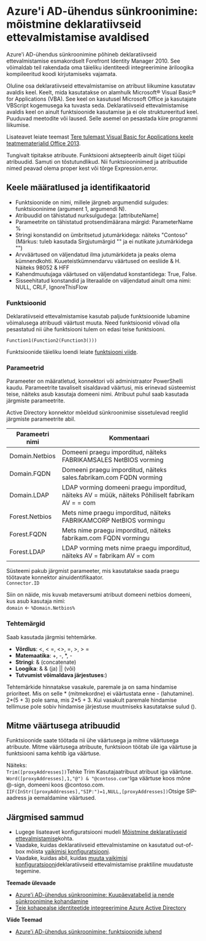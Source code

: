 <properties
    pageTitle="Azure'i AD-ühendus sünkroonimine: mõistmine deklaratiivseid ettevalmistamise avaldiste | Microsoft Azure'i"
    description="Selgitatakse deklaratiivseid ettevalmistamise avaldised."
    services="active-directory"
    documentationCenter=""
    authors="andkjell"
    manager="femila"
    editor=""/>

<tags
    ms.service="active-directory"
    ms.workload="identity"
    ms.tgt_pltfrm="na"
    ms.devlang="na"
    ms.topic="article"
    ms.date="08/31/2016"
    ms.author="markusvi;andkjell"/>


# <a name="azure-ad-connect-sync-understanding-declarative-provisioning-expressions"></a>Azure'i AD-ühendus sünkroonimine: mõistmine deklaratiivseid ettevalmistamise avaldised
Azure'i AD-ühendus sünkroonimine põhineb deklaratiivseid ettevalmistamise esmakordselt Forefront Identity Manager 2010. See võimaldab teil rakendada oma täieliku identiteedi integreerimine äriloogika kompileeritud koodi kirjutamiseks vajamata.

Oluline osa deklaratiivseid ettevalmistamise on atribuut liikumine kasutatav avaldis keel. Keelt, mida kasutatakse on alamhulk Microsoft® Visual Basic® for Applications (VBA). See keel on kasutusel Microsoft Office ja kasutajate VBScript kogemusega ka tuvasta seda. Deklaratiivseid ettevalmistamise avaldis keel on ainult funktsioonide kasutamise ja ei ole struktureeritud keel. Puuduvad meetodite või laused. Selle asemel on pesastada kiire programmi liikumise.

Lisateavet leiate teemast [Tere tulemast Visual Basic for Applications keele teatmematerjalid Office 2013](https://msdn.microsoft.com/library/gg264383.aspx).

Tungivalt tipitakse atribuute. Funktsiooni aktsepteerib ainult õiget tüüpi atribuudid. Samuti on tõstutundlikud. Nii funktsiooninimed ja atribuutide nimed peavad olema proper kest või tõrge Expression.error.

## <a name="language-definitions-and-identifiers"></a>Keele määratlused ja identifikaatorid

- Funktsioonide on nimi, millele järgneb argumendid sulgudes: funktsiooninime (argument 1, argumendi N).
- Atribuudid on tähistatud nurksulgudega: [attributeName]
- Parameetrite on tähistatud protsendimäärana märgid: ParameterName %
- Stringi konstandid on ümbritsetud jutumärkidega: näiteks "Contoso" (Märkus: tuleb kasutada Sirgjutumärgid "" ja ei nutikate jutumärkidega "")
- Arvväärtused on väljendatud ilma jutumärkideta ja peaks olema kümnendkohti. Kuueteistkümnendarvu väärtused on eesliide & H. Näiteks 98052 & HFF
- Kahendmuutujaga väärtused on väljendatud konstantidega: True, False.
- Sisseehitatud konstandid ja literaalide on väljendatud ainult oma nimi: NULL, CRLF, IgnoreThisFlow

### <a name="functions"></a>Funktsioonid
Deklaratiivseid ettevalmistamise kasutab paljude funktsioonide lubamine võimalusega atribuudi väärtust muuta. Need funktsioonid võivad olla pesastatud nii ühe funktsiooni tulem on edasi teise funktsiooni.

`Function1(Function2(Function3()))`

Funktsioonide täieliku loendi leiate [funktsiooni viide](active-directory-aadconnectsync-functions-reference.md).

### <a name="parameters"></a>Parameetrid
Parameeter on määratletud, konnektori või administraator PowerShelli kaudu. Parameetrite tavaliselt sisaldavad väärtusi, mis erinevad süsteemist teise, näiteks asub kasutaja domeeni nimi. Atribuut puhul saab kasutada järgmiste parameetrite.

Active Directory konnektor mõeldud sünkroonimise sissetulevad reeglid järgmiste parameetrite abil.

| Parameetri nimi | Kommentaari |
| --- | --- |
| Domain.Netbios | Domeeni praegu imporditud, näiteks FABRIKAMSALES NetBIOS vorming |
| Domain.FQDN | Domeeni praegu imporditud, näiteks sales.fabrikam.com FQDN vorming |
| Domain.LDAP | LDAP vorming domeeni praegu imporditud, näiteks AV = müük, näiteks Põhiliselt fabrikam AV = = com |
| Forest.Netbios | Mets nime praegu imporditud, näiteks FABRIKAMCORP NetBIOS vormingu |
| Forest.FQDN | Mets nime praegu imporditud, näiteks fabrikam.com FQDN vormingu |
| Forest.LDAP | LDAP vorming mets nime praegu imporditud, näiteks AV = fabrikam AV = com |

Süsteemi pakub järgmist parameeter, mis kasutatakse saada praegu töötavate konnektor ainuidentifikaator.  
`Connector.ID`

Siin on näide, mis kuvab metaversumi atribuut domeeni netbios domeeni, kus asub kasutaja nimi:  
`domain` <- `%Domain.Netbios%`

### <a name="operators"></a>Tehtemärgid
Saab kasutada järgmisi tehtemärke.

- **Võrdlus**: <, < =, <>, =, >, > =
- **Matemaatika**: +, -, \*, -
- **Stringi**: & (concatenate)
- **Loogika**: & & (ja) || (või)
- **Tutvumist võimaldava järjestuses**:)

Tehtemärkide hinnatakse vasakule, paremale ja on sama hindamise prioriteet. Mis on selle \* (mitmekordne) ei väärtustata enne - (lahutamine). 2\*(5 + 3) pole sama, mis 2\*5 + 3. Kui vasakult paremale hindamise tellimuse pole sobiv hindamise järjestuse muutmiseks kasutatakse sulud ().

## <a name="multi-valued-attributes"></a>Mitme väärtusega atribuudid
Funktsioonide saate töötada nii ühe väärtusega ja mitme väärtusega atribuute. Mitme väärtusega atribuute, funktsioon töötab üle iga väärtuse ja funktsiooni sama kehtib iga väärtuse.

Näiteks:  
`Trim([proxyAddresses])`Tehke Trim Kasutajaatribuut atribuut iga väärtuse.  
`Word([proxyAddresses],1,"@") & "@contoso.com"`Iga väärtuse koos mõne @-sign, domeeni koos @contoso.com.  
`IIF(InStr([proxyAddresses],"SIP:")=1,NULL,[proxyAddresses])`Otsige SIP-aadress ja eemaldamine väärtused.

## <a name="next-steps"></a>Järgmised sammud

- Lugege lisateavet konfiguratsiooni mudeli [Mõistmine deklaratiivseid ettevalmistamise](active-directory-aadconnectsync-understanding-declarative-provisioning.md)kohta.
- Vaadake, kuidas deklaratiivseid ettevalmistamine on kasutatud out-of-box mõista [vaikimisi konfiguratsiooni](active-directory-aadconnectsync-understanding-default-configuration.md).
- Vaadake, kuidas abil, kuidas [muuta vaikimisi konfiguratsiooni](active-directory-aadconnectsync-change-the-configuration.md)deklaratiivseid ettevalmistamise praktiline muudatuste tegemine.

**Teemade ülevaade**

- [Azure'i AD-ühendus sünkroonimine: Kuupäevatabelid ja nende sünkroonimine kohandamine](active-directory-aadconnectsync-whatis.md)
- [Teie kohapealse identiteetide integreerimine Azure Active Directory](active-directory-aadconnect.md)

**Viide Teemad**

- [Azure'i AD-ühendus sünkroonimine: funktsioonide juhend](active-directory-aadconnectsync-functions-reference.md)
